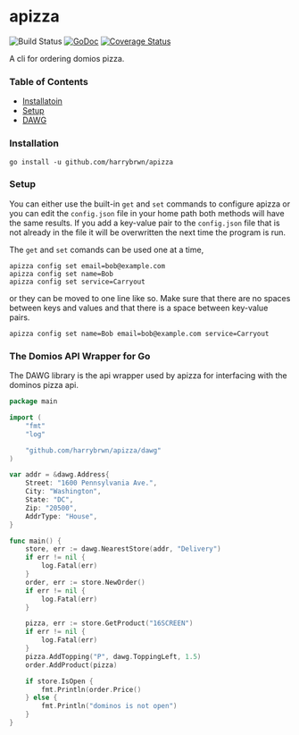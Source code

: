 # apizza

![Build Status](https://travis-ci.org/harrybrwn/apizza.svg?branch=master)
[![GoDoc](https://godoc.org/github.com/github.com/harrybrwn/apizza?status.svg)](https://godoc.org/github.com/harrybrwn/apizza)
[![Coverage Status](https://coveralls.io/repos/github/harrybrwn/apizza/badge.svg?branch=master)](https://coveralls.io/github/harrybrwn/apizza?branch=master)

A cli for ordering domios pizza.

### Table of Contents
- [Installatoin](#installation)
- [Setup](#setup)
- [DAWG](#the-dominos-api-wrapper-for-go)

### Installation
```
go install -u github.com/harrybrwn/apizza
```

### Setup
You can either use the built-in `get` and `set` commands to configure apizza or you can edit the `config.json` file in your home path both methods will have the same results. If you add a key-value pair to the `config.json` file that is not already in the file it will be overwritten the next time the program is run.

The `get` and `set` comands can be used one at a time,
```
apizza config set email=bob@example.com
apizza config set name=Bob
apizza config set service=Carryout
```

or they can be moved to one line like so. Make sure that there are no spaces between keys and values and that there is a space between key-value pairs.
```
apizza config set name=Bob email=bob@example.com service=Carryout
```

### The Domios API Wrapper for Go
The DAWG library is the api wrapper used by apizza for interfacing with the dominos pizza api.
```go
package main

import (
	"fmt"
	"log"

	"github.com/harrybrwn/apizza/dawg"
)

var addr = &dawg.Address{
	Street: "1600 Pennsylvania Ave.",
	City: "Washington",
	State: "DC",
	Zip: "20500",
	AddrType: "House",
}

func main() {
	store, err := dawg.NearestStore(addr, "Delivery")
	if err != nil {
		log.Fatal(err)
	}
	order, err := store.NewOrder()
	if err != nil {
		log.Fatal(err)
	}

	pizza, err := store.GetProduct("16SCREEN")
	if err != nil {
		log.Fatal(err)
	}
	pizza.AddTopping("P", dawg.ToppingLeft, 1.5)
	order.AddProduct(pizza)

	if store.IsOpen {
		fmt.Println(order.Price()
	} else {
		fmt.Println("dominos is not open")
	}
}
```
